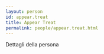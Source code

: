 ```yaml
---
layout: person
id: appear.treat
title: Appear Treat
permalink: people/appear.treat.html
---
```


Dettagli della persona
